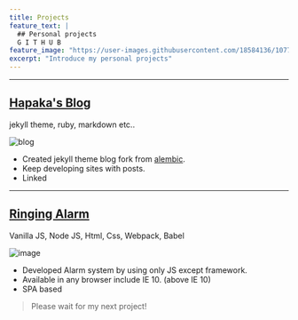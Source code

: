 ```yaml
---
title: Projects
feature_text: |
  ## Personal projects
  G I T H U B 
feature_image: "https://user-images.githubusercontent.com/18584136/107736673-fd03fc80-6d45-11eb-913b-96f950b2b1e6.jpg"
excerpt: "Introduce my personal projects"
---
```

-------------
## [Hapaka's Blog](https://github.com/hapakacode/hapakacode.github.io)
jekyll theme, ruby, markdown etc..

![blog](https://user-images.githubusercontent.com/18584136/107735736-c2996000-6d43-11eb-824b-cf9ad366338b.PNG)

* Created jekyll theme blog fork from [alembic](https://github.com/daviddarnes/alembic).
* Keep developing sites with posts.
* Linked 

-------------

## [Ringing Alarm](https://github.com/hapakacode/project_alarm)
Vanilla JS, Node JS, Html, Css, Webpack, Babel

![image](https://user-images.githubusercontent.com/18584136/107735516-3a1abf80-6d43-11eb-9a5c-5aa53a61eaa6.png)

* Developed Alarm system by using only JS except framework.
* Available in any browser include IE 10. (above IE 10)
* SPA based

> Please wait for my next project!
